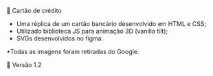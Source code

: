 📌 Cartão de crédito

- Uma réplica de um cartão bancário desenvolvido em HTML e CSS; <br>
- Utilizado biblioteca JS para animação 3D (vanilla tilt); <br>
- SVGs desenvolvidos no figma. <br>

*Todas as imagens foram retiradas do Google.

🔨 Versão 1.2
